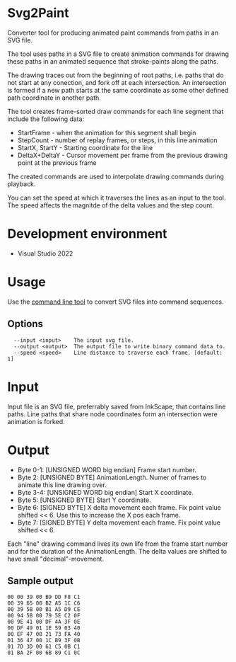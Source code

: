 # Svg2Paint

Converter tool for producing animated paint commands from paths in an SVG file.

The tool uses paths in a SVG file to create animation commands for drawing these paths in an animated sequence that stroke-paints along the paths.

The drawing traces out from the beginning of root paths, i.e. paths that do not start at any conection, and fork off at each intersection.
An intersection is formed if a new path starts at the same coordinate as some other defined path coordinate in another path.

The tool creates frame-sorted draw commands for each line segment that include the following data:
* StartFrame - when the animation for this segment shall begin
* StepCount - number of replay frames, or steps, in this line animation
* StartX, StartY - Starting coordinate for the line
* DeltaX+DeltaY - Cursor movement per frame from the previous drawing point at the previous frame

The created commands are used to interpolate drawing commands during playback.

You can set the speed at which it traverses the lines as an input to the tool. The speed affects the magnitde of the delta values and the step count.

# Development environment

* Visual Studio 2022

# Usage

Use the [command line tool](Source/Svg2Paint.Console/) to convert SVG files into command sequences.

## Options
```
  --input <input>    The input svg file.
  --output <output>  The output file to write binary command data to.
  --speed <speed>    Line distance to traverse each frame. [default: 1]
```

# Input

Input file is an SVG file, preferrably saved from InkScape, that contains line paths. Line paths that share node coordinates form an intersection were animation is forked.

# Output

- Byte 0-1: [UNSIGNED WORD big endian] Frame start number.
- Byte 2: [UNSIGNED BYTE] AnimationLength. Numer of frames to animate this line drawing over.
- Byte 3-4: [UNSIGNED WORD big endian] Start X coordinate.
- Byte 5: [UNSIGNED BYTE] Start Y coordinate.
- Byte 6: [SIGNED BYTE] X delta movement each frame. Fix point value shifted << 6. Use this to increase the X pos each frame.
- Byte 7: [SIGNED BYTE] Y delta movement each frame. Fix point value shifted << 6.

Each "line" drawing command lives its own life from the frame start number and for the duration of the AnimationLength. The delta values are shifted to have small "decimal"-movement.

## Sample output

```
00 00 39 00 B9 DD F8 C1
00 39 65 00 B2 A5 1C C6
00 39 5B 00 B1 A5 D9 CE
00 94 5B 00 79 5E C2 0F
00 9E 41 00 DF 4A 3F 0E
00 DF 49 01 1E 59 03 40
00 EF 47 00 21 73 FA 40
01 36 47 00 1C B9 3F 0B
01 7D 3D 00 61 C5 0B C1
01 BA 2F 00 6B 89 C1 0C
```
